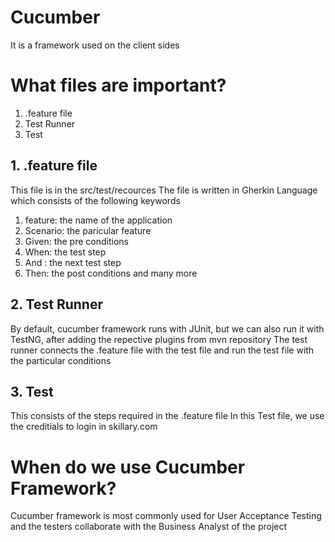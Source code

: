 # Cucumber
It is a framework used on the client sides

# What files are important?
1. .feature file
2. Test Runner
3. Test

## 1. .feature file
This file is in the src/test/recources
The file is written in Gherkin Language which consists of the following keywords
1. feature: the name of the application
2. Scenario: the paricular feature
3. Given: the pre conditions
4. When: the test step
5. And : the next test step
6. Then: the post conditions
and many more

## 2. Test Runner
By default, cucumber framework runs with JUnit, but we can also run it with TestNG, after adding the repective plugins from mvn repository
The test runner connects the .feature file with the test file and run the test file with the particular conditions

## 3. Test
This consists of the steps required in the .feature file
In this Test file, we use the creditials to login in skillary.com

# When do we use Cucumber Framework?
Cucumber framework is most commonly used for User Acceptance Testing and the testers collaborate with the Business Analyst of the project
